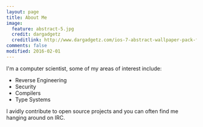 ```yaml
---
layout: page
title: About Me
image:
  feature: abstract-5.jpg
  credit: dargadgetz
  creditlink: http://www.dargadgetz.com/ios-7-abstract-wallpaper-pack-for-iphone-5-and-ipod-touch-retina/
comments: false
modified: 2016-02-01
---
```


I'm a computer scientist, some of my areas of interest include:

* Reverse Engineering
* Security
* Compilers
* Type Systems

I avidly contribute to open source projects and you can often
find me hanging around on IRC.
